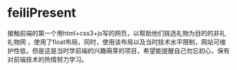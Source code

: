 # feiliPresent
接触前端的第一个用html+css3+js写的网页，以帮助他们挑选礼物为目的的非礼礼物网 ，使用了float布局，同时，使用该布局以及当时技术水平限制，网站可维护性低，但是这是当时学前端的兴趣萌芽的项目，希望能提醒自己勿忘初心，保有对前端技术的热情努力学习。
